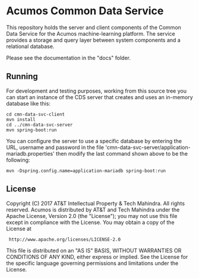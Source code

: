 # Acumos Common Data Service

This repository holds the server and client components of the Common Data Service
for the Acumos machine-learning platform.  The service provides a storage and query
layer between system components and a relational database.

Please see the documentation in the "docs" folder.

## Running

For development and testing purposes, working from this source tree you can start an
instance of the CDS server that creates and uses an in-memory database like this:

    cd cmn-data-svc-client
    mvn install
    cd ../cmn-data-svc-server
    mvn spring-boot:run

You can configure the server to use a specific database by entering the URL, username
and password in the file 'cmn-data-svc-server/application-mariadb.properties' then modify 
the last command shown above to be the following:

    mvn -Dspring.config.name=application-mariadb spring-boot:run

## License

Copyright (C) 2017 AT&T Intellectual Property & Tech Mahindra. All rights reserved.
Acumos is distributed by AT&T and Tech Mahindra under the Apache License, Version 2.0 (the "License");
you may not use this file except in compliance with the License. You may obtain a copy of the License at

     http://www.apache.org/licenses/LICENSE-2.0

This file is distributed on an "AS IS" BASIS, WITHOUT WARRANTIES OR CONDITIONS OF ANY KIND, either 
express or implied.  See the License for the specific language governing permissions and limitations 
under the License.
